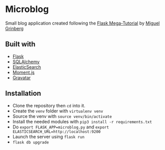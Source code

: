 # Microblog

Small blog application created following the [Flask Mega-Tutorial](https://blog.miguelgrinberg.com/post/the-flask-mega-tutorial-part-i-hello-world) by [Miguel Grinberg](https://github.com/miguelgrinberg)

## Built with
- [Flask](https://flask.palletsprojects.com/en/1.1.x/)
- [SQLAlchemy](https://www.sqlalchemy.org/)
- [ElasticSearch](https://www.elastic.co/elasticsearch/)
- [Moment.js](https://momentjs.com/)
- [Gravatar](https://gravatar.com)

## Installation

- Clone the repository then `cd` into it.
- Create the `venv` folder with `virtualenv venv`
- Source the venv with `source venv/bin/activate`
- Install the needed modules with `pip3 install -r requirements.txt`
- Do `export FLASK_APP=microblog.py` and `export ELASTICSEARCH_URL=http://localhost:9200`
- Launch the server using `flask run`
- `flask db upgrade`
